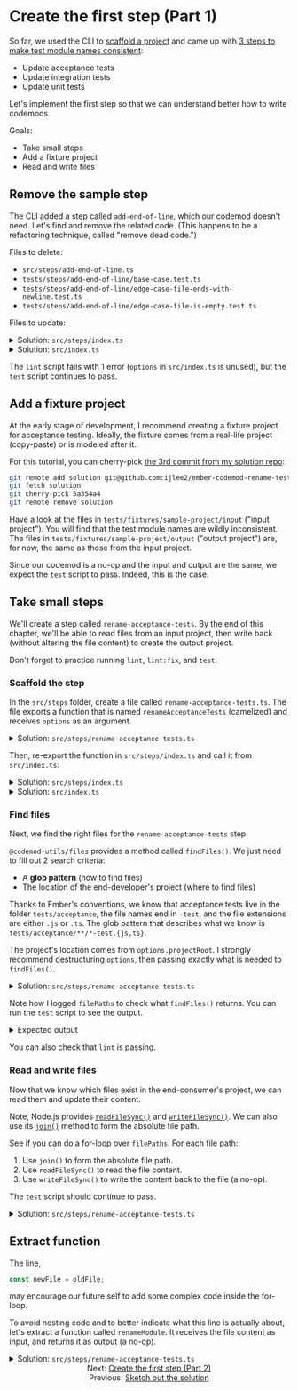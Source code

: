 # Create the first step (Part 1)

So far, we used the CLI to [scaffold a project](./01-create-a-project.md) and came up with [3 steps to make test module names consistent](./03-sketch-out-the-solution.md):

- Update acceptance tests
- Update integration tests
- Update unit tests

Let's implement the first step so that we can understand better how to write codemods.

Goals:

- Take small steps
- Add a fixture project
- Read and write files


## Remove the sample step

The CLI added a step called `add-end-of-line`, which our codemod doesn't need. Let's find and remove the related code. (This happens to be a refactoring technique, called "remove dead code.")

Files to delete:

- `src/steps/add-end-of-line.ts`
- `tests/steps/add-end-of-line/base-case.test.ts`
- `tests/steps/add-end-of-line/edge-case-file-ends-with-newline.test.ts`
- `tests/steps/add-end-of-line/edge-case-file-is-empty.test.ts`

Files to update:

<details>

<summary>Solution: <code>src/steps/index.ts</code></summary>

```diff
- export * from './add-end-of-line.js';
export * from './create-options.js';
```

</details>

<details>

<summary>Solution: <code>src/index.ts</code></summary>

```diff
- import { addEndOfLine, createOptions } from './steps/index.js';
+ import { createOptions } from './steps/index.js';
import type { CodemodOptions } from './types/index.js';

export function runCodemod(codemodOptions: CodemodOptions): void {
  const options = createOptions(codemodOptions);

-   // TODO: Replace with actual steps
-   addEndOfLine(options);
+   // ...
}
```

</details>

The `lint` script fails with 1 error (`options` in `src/index.ts` is unused), but the `test` script continues to pass.


## Add a fixture project

At the early stage of development, I recommend creating a fixture project for acceptance testing. Ideally, the fixture comes from a real-life project (copy-paste) or is modeled after it.

For this tutorial, you can cherry-pick [the 3rd commit from my solution repo](https://github.com/ijlee2/ember-codemod-rename-test-modules/commits/main):

```sh
git remote add solution git@github.com:ijlee2/ember-codemod-rename-test-modules.git
git fetch solution
git cherry-pick 5a354a4
git remote remove solution
```

Have a look at the files in `tests/fixtures/sample-project/input` ("input project"). You will find that the test module names are wildly inconsistent. The files in `tests/fixtures/sample-project/output` ("output project") are, for now, the same as those from the input project.

Since our codemod is a no-op and the input and output are the same, we expect the `test` script to pass. Indeed, this is the case.


## Take small steps

We'll create a step called `rename-acceptance-tests`. By the end of this chapter, we'll be able to read files from an input project, then write back (without altering the file content) to create the output project.

Don't forget to practice running `lint`, `lint:fix`, and `test`.


### Scaffold the step

In the `src/steps` folder, create a file called `rename-acceptance-tests.ts`. The file exports a function that is named `renameAcceptanceTests` (camelized) and receives `options` as an argument.

<details>

<summary>Solution: <code>src/steps/rename-acceptance-tests.ts</code></summary>

```diff
+ import type { Options } from '../types/index.js';
+ 
+ export function renameAcceptanceTests(options: Options): void {
+   // ...
+ }
```

</details>

Then, re-export the function in `src/steps/index.ts` and call it from `src/index.ts`:

<details>

<summary>Solution: <code>src/steps/index.ts</code></summary>

```diff
export * from './create-options.js';
+ export * from './rename-acceptance-tests.js';
```

</details>

<details>

<summary>Solution: <code>src/index.ts</code></summary>

```diff
- import { createOptions } from './steps/index.js';
+ import { createOptions, renameAcceptanceTests } from './steps/index.js';
import type { CodemodOptions } from './types/index.js';

export function runCodemod(codemodOptions: CodemodOptions): void {
  const options = createOptions(codemodOptions);

-   // ...
+   renameAcceptanceTests(options);
}

```

</details>


### Find files

Next, we find the right files for the `rename-acceptance-tests` step.

`@codemod-utils/files` provides a method called `findFiles()`. We just need to fill out 2 search criteria:

- A **glob pattern** (how to find files)
- The location of the end-developer's project (where to find files)

Thanks to Ember's conventions, we know that acceptance tests live in the folder `tests/acceptance`, the file names end in `-test`, and the file extensions are either `.js` or `.ts`. The glob pattern that describes what we know is `tests/acceptance/**/*-test.{js,ts}`.

The project's location comes from `options.projectRoot`. I strongly recommend destructuring `options`, then passing exactly what is needed to `findFiles()`.

<details>

<summary>Solution: <code>src/steps/rename-acceptance-tests.ts</code></summary>

```diff
+ import { findFiles } from '@codemod-utils/files';
+ 
import type { Options } from '../types/index.js';

export function renameAcceptanceTests(options: Options): void {
-   // ...
+   const { projectRoot } = options;
+ 
+   const filePaths = findFiles('tests/acceptance/**/*-test.{js,ts}', {
+     projectRoot,
+   });
+ 
+   console.log(filePaths);
}
```

</details>

Note how I logged `filePaths` to check what `findFiles()` returns. You can run the `test` script to see the output.

<details>

<summary>Expected output</summary>

Note, the array appears twice, because an acceptance test runs the codemod twice to assert idempotency.

```sh
❯ pnpm test

[
  'tests/acceptance/form-test.ts',
  'tests/acceptance/index-test.ts',
  'tests/acceptance/product-details-test.js',
  'tests/acceptance/products-test.js',
  'tests/acceptance/products/product-test.js'
]
```

</details>

You can also check that `lint` is passing.


### Read and write files

Now that we know which files exist in the end-consumer's project, we can read them and update their content.

Note, Node.js provides [`readFileSync()`](https://nodejs.org/docs/latest-v16.x/api/fs.html#fsreadfilesyncpath-options) and [`writeFileSync()`](https://nodejs.org/docs/latest-v16.x/api/fs.html#fswritefilesyncfile-data-options). We can also use its [`join()`](https://nodejs.org/docs/latest-v16.x/api/path.html#pathjoinpaths) method to form the absolute file path.

See if you can do a for-loop over `filePaths`. For each file path:

1. Use `join()` to form the absolute file path.
1. Use `readFileSync()` to read the file content.
1. Use `writeFileSync()` to write the content back to the file (a no-op).

The `test` script should continue to pass.

<details>

<summary>Solution: <code>src/steps/rename-acceptance-tests.ts</code></summary>

```diff
+ import { readFileSync, writeFileSync } from 'node:fs';
+ import { join } from 'node:path';

import { findFiles } from '@codemod-utils/files';

import type { Options } from '../types/index.js';

export function renameAcceptanceTests(options: Options): void {
  const { projectRoot } = options;

  const filePaths = findFiles('tests/acceptance/**/*-test.{js,ts}', {
    projectRoot,
  });

-   console.log(filePaths);
+   filePaths.forEach((filePath) => {
+     const oldPath = join(projectRoot, filePath);
+     const oldFile = readFileSync(oldPath, 'utf8');
+ 
+     const newFile = oldFile;
+ 
+     writeFileSync(oldPath, newFile, 'utf8');
+   });
}
```

</details>


## Extract function

The line,

```ts
const newFile = oldFile;
```

may encourage our future self to add some complex code inside the for-loop.

To avoid nesting code and to better indicate what this line is actually about, let's extract a function called `renameModule`. It receives the file content as input, and returns it as output (a no-op).

<details>

<summary>Solution: <code>src/steps/rename-acceptance-tests.ts</code></summary>

```diff
import { readFileSync, writeFileSync } from 'node:fs';
import { join } from 'node:path';

import { findFiles } from '@codemod-utils/files';

import type { Options } from '../types/index.js';

+ function renameModule(file: string): string {
+   return file;
+ }

export function renameAcceptanceTests(options: Options): void {
  const { projectRoot } = options;

  const filePaths = findFiles('tests/acceptance/**/*-test.{js,ts}', {
    projectRoot,
  });

  filePaths.forEach((filePath) => {
    const oldPath = join(projectRoot, filePath);
    const oldFile = readFileSync(oldPath, 'utf8');

-     const newFile = oldFile;
+     const newFile = renameModule(oldFile);

    writeFileSync(oldPath, newFile, 'utf8');
  });
}
```

</details>


<div align="center">
  <div>
    Next: <a href="./05-create-the-first-step-part-1.md">Create the first step (Part 2)</a>
  </div>
  <div>
    Previous: <a href="./03-sketch-out-the-solution.md">Sketch out the solution</a>
  </div>
</div>
